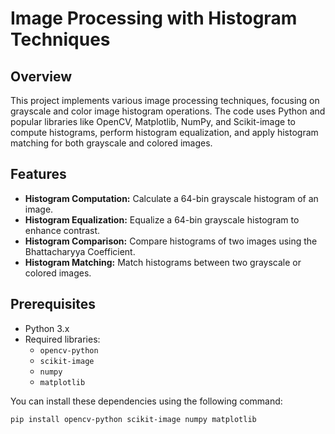 # Image Processing with Histogram Techniques

## Overview
This project implements various image processing techniques, focusing on grayscale and color image histogram operations. The code uses Python and popular libraries like OpenCV, Matplotlib, NumPy, and Scikit-image to compute histograms, perform histogram equalization, and apply histogram matching for both grayscale and colored images.

## Features
- **Histogram Computation:** Calculate a 64-bin grayscale histogram of an image.
- **Histogram Equalization:** Equalize a 64-bin grayscale histogram to enhance contrast.
- **Histogram Comparison:** Compare histograms of two images using the Bhattacharyya Coefficient.
- **Histogram Matching:** Match histograms between two grayscale or colored images.

## Prerequisites
- Python 3.x
- Required libraries:
  - `opencv-python`
  - `scikit-image`
  - `numpy`
  - `matplotlib`

You can install these dependencies using the following command:
```bash
pip install opencv-python scikit-image numpy matplotlib

